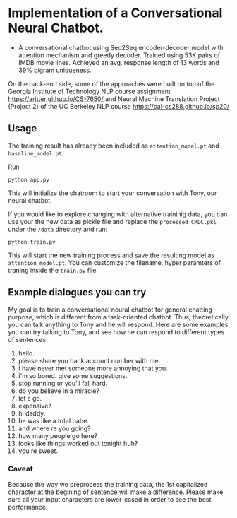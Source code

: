 # Implementation of a Conversational Neural Chatbot.  

- A conversational chatbot using Seq2Seq encoder-decoder model with attention mechanism and greedy decoder. Trained using 53K pairs of IMDB movie lines. Achieved an avg. response length of 13 words and 39% bigram uniqueness.

On the back-end side, some of the approaches were built on top of the Georgia Institute of Technology NLP course assignment https://aritter.github.io/CS-7650/ and Neural Machine Translation Project (Project 2) of the UC Berkeley NLP course https://cal-cs288.github.io/sp20/

## Usage

The training result has already been included as ```attention_model.pt``` and ```baseline_model.pt```.

Run
```console
python app.py
```
This will initialize the chatroom to start your conversation with Tony, our neural chatbot.

If you would like to explore changing with alternative traininig data, you can use your the new data as pickle file and replace the ```processed_CMDC.pkl``` under the ```/data``` directory and run:

```console
python train.py
```

This will start the new training process and save the resulting model as ```attention_model.pt```. You can customize the filename, hyper paramters of traning inside the ```train.py``` file.

## Example dialogues you can try
My goal is to train a conversational neural chatbot for general chatting purpose, which is different from a task-oriented chatbot. Thus, theoretically, you can talk anything to Tony and he will respond. Here are some examples you can try talking to Tony, and see how he can respond to different types of sentences.

1. hello.
2. please share you bank account number with me.
3. i have never met someone more annoying that you.
4. i'm so bored. give some suggestions.
5. stop running or you'll fall hard.
6. do you believe in a miracle?
7. let s go.
8. expensive?
9. hi daddy.
10. he was like a total babe.
11. and where re you going?
12. how many people go here?
13. looks like things worked out tonight huh?
14. you re sweet.

### Caveat ###
Because the way we preprocess the training data, the 1st capitalized character at the begining of sentence will make a difference. Please make sure all your input characters are lower-cased in order to see the best performance.





